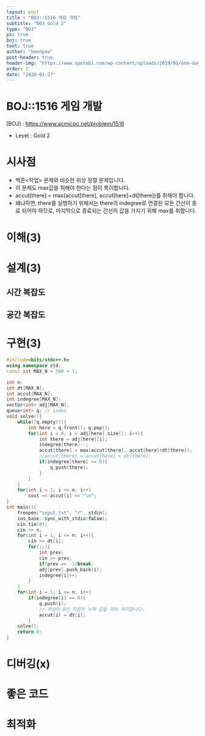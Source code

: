 ```yaml
---
layout: post
title : "BOJ::1516 게임 개발"
subtitle: "BOJ Gold 2"
type: "BOJ"
ps: true
boj: true
text: true
author: "beenpow"
post-header: true
header-img: "https://www.spotebi.com/wp-content/uploads/2019/01/one-day-day-one-workout-motivation-spotebi.jpg"
order: 1
date: "2020-01-27"
---
```


# BOJ::1516 게임 개발
[BOJ] : <https://www.acmicpc.net/problem/1516>
- Level : Gold 2

# 시사점
- 백준<작업> 문제와 비슷한 위상 정렬 문제입니다.
- 이 문제도 max값을 취해야 한다는 점이 특이합니다.
- accut[there] = max(accut[there], accut[here]+dt[there])를 취해야 합니다.
- 왜냐하면, there를 실행하기 위해서는 there의 indegree로 연결된 모든 간선이 종료 되어야 하므로,
  마지막으로 종료되는 간선의 값을 가지기 위해 max를 취합니다.

# 이해(3)

# 설계(3)

## 시간 복잡도

## 공간 복잡도

# 구현(3)

```cpp
#include<bits/stdc++.h>
using namespace std;
const int MAX_N = 500 + 1;

int n;
int dt[MAX_N];
int accut[MAX_N];
int indegree[MAX_N];
vector<int> adj[MAX_N];
queue<int> q; // index
void solve(){
    while(!q.empty()){
        int here = q.front(); q.pop();
        for(int i = 0; i < adj[here].size(); i++){
            int there = adj[here][i];
            indegree[there]--;
            accut[there] = max(accut[there], accut[here]+dt[there]);
            //accut[there] = accut[here] + dt[there];
            if(indegree[there] == 0){
                q.push(there);
            }
        }
    }
    for(int i = 1; i <= n; i++)
        cout << accut[i] << "\n";
}
int main(){
    freopen("input.txt", "r", stdin);
    ios_base::sync_with_stdio(false);
    cin.tie(0);
    cin >> n;
    for(int i = 1; i <= n; i++){
        cin >> dt[i];
        for(;;){
            int prev;
            cin >> prev;
            if(prev == -1)break;
            adj[prev].push_back(i);
            indegree[i]++;
        }
    }
    for(int i = 1; i <= n; i++)
        if(indegree[i] == 0){
            q.push(i);
            // 위상이 0인 지점의 누적 값을 미리 처리합니다.
            accut[i] = dt[i];
        }
    solve();
    return 0;
}
```

# 디버깅(x)

# 좋은 코드

# 최적화
